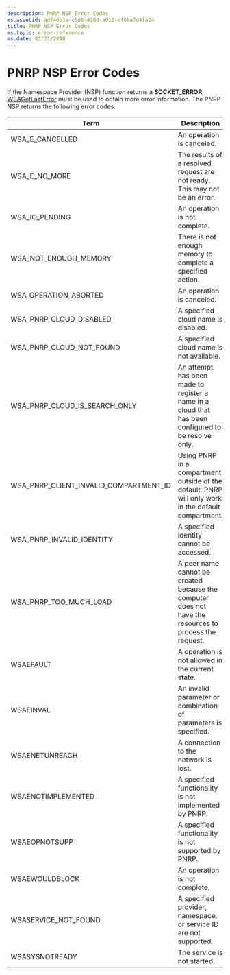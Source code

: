 ```yaml
---
description: PNRP NSP Error Codes
ms.assetid: adf40b1a-c5d6-418d-a012-cf6ba7d4fa24
title: PNRP NSP Error Codes
ms.topic: error-reference
ms.date: 05/31/2018
---
```


# PNRP NSP Error Codes

If the Namespace Provider (NSP) function returns a **SOCKET\_ERROR**, [WSAGetLastError](winsock-nsp-reference-links.md) must be used to obtain more error information. The PNRP NSP returns the following error codes:



| Term                                                                                                                                                                     | Description                                                                                                        |
|--------------------------------------------------------------------------------------------------------------------------------------------------------------------------|--------------------------------------------------------------------------------------------------------------------|
| <span id="WSA_E_CANCELLED"></span><span id="wsa_e_cancelled"></span>WSA\_E\_CANCELLED<br/>                                                                         | An operation is canceled.<br/>                                                                               |
| <span id="__WSA_E_NO_MORE"></span><span id="__wsa_e_no_more"></span> WSA\_E\_NO\_MORE<br/>                                                                         | The results of a resolved request are not ready. This may not be an error.<br/>                              |
| <span id="_WSA_IO_PENDING_"></span><span id="_wsa_io_pending_"></span> WSA\_IO\_PENDING <br/>                                                                      | An operation is not complete.<br/>                                                                           |
| <span id="WSA_NOT_ENOUGH_MEMORY"></span><span id="wsa_not_enough_memory"></span>WSA\_NOT\_ENOUGH\_MEMORY<br/>                                                      | There is not enough memory to complete a specified action.<br/>                                              |
| <span id="WSA_OPERATION_ABORTED"></span><span id="wsa_operation_aborted"></span>WSA\_OPERATION\_ABORTED<br/>                                                       | An operation is canceled.<br/>                                                                               |
| <span id="WSA_PNRP_CLOUD_DISABLED"></span><span id="wsa_pnrp_cloud_disabled"></span>WSA\_PNRP\_CLOUD\_DISABLED<br/>                                                | A specified cloud name is disabled.<br/>                                                                     |
| <span id="WSA_PNRP_CLOUD_NOT_FOUND"></span><span id="wsa_pnrp_cloud_not_found"></span>WSA\_PNRP\_CLOUD\_NOT\_FOUND<br/>                                            | A specified cloud name is not available.<br/>                                                                |
| <span id="WSA_PNRP_CLOUD_IS_SEARCH_ONLY"></span><span id="wsa_pnrp_cloud_is_search_only"></span>WSA\_PNRP\_CLOUD\_IS\_SEARCH\_ONLY<br/>                            | An attempt has been made to register a name in a cloud that has been configured to be resolve only.<br/>     |
| <span id="WSA_PNRP_CLIENT_INVALID_COMPARTMENT_ID"></span><span id="wsa_pnrp_client_invalid_compartment_id"></span>WSA\_PNRP\_CLIENT\_INVALID\_COMPARTMENT\_ID<br/> | Using PNRP in a compartment outside of the default. PNRP will only work in the default compartment.<br/>     |
| <span id="WSA_PNRP_INVALID_IDENTITY"></span><span id="wsa_pnrp_invalid_identity"></span>WSA\_PNRP\_INVALID\_IDENTITY<br/>                                          | A specified identity cannot be accessed.<br/>                                                                |
| <span id="WSA_PNRP_TOO_MUCH_LOAD"></span><span id="wsa_pnrp_too_much_load"></span>WSA\_PNRP\_TOO\_MUCH\_LOAD<br/>                                                  | A peer name cannot be created because the computer does not have the resources to process the request. <br/> |
| <span id="WSAEFAULT"></span><span id="wsaefault"></span>WSAEFAULT<br/>                                                                                             | A operation is not allowed in the current state.<br/>                                                        |
| <span id="WSAEINVAL"></span><span id="wsaeinval"></span>WSAEINVAL<br/>                                                                                             | An invalid parameter or combination of parameters is specified.<br/>                                         |
| <span id="WSAENETUNREACH"></span><span id="wsaenetunreach"></span>WSAENETUNREACH<br/>                                                                              | A connection to the network is lost.<br/>                                                                    |
| <span id="WSAENOTIMPLEMENTED"></span><span id="wsaenotimplemented"></span>WSAENOTIMPLEMENTED<br/>                                                                  | A specified functionality is not implemented by PNRP.<br/>                                                   |
| <span id="WSAEOPNOTSUPP"></span><span id="wsaeopnotsupp"></span>WSAEOPNOTSUPP<br/>                                                                                 | A specified functionality is not supported by PNRP.<br/>                                                     |
| <span id="WSAEWOULDBLOCK"></span><span id="wsaewouldblock"></span>WSAEWOULDBLOCK<br/>                                                                              | An operation is not complete.<br/>                                                                           |
| <span id="__WSASERVICE_NOT_FOUND"></span><span id="__wsaservice_not_found"></span> WSASERVICE\_NOT\_FOUND<br/>                                                     | A specified provider, namespace, or service ID are not supported.<br/>                                       |
| <span id="WSASYSNOTREADY"></span><span id="wsasysnotready"></span>WSASYSNOTREADY<br/>                                                                              | The service is not started.<br/>                                                                             |



 

 

 




